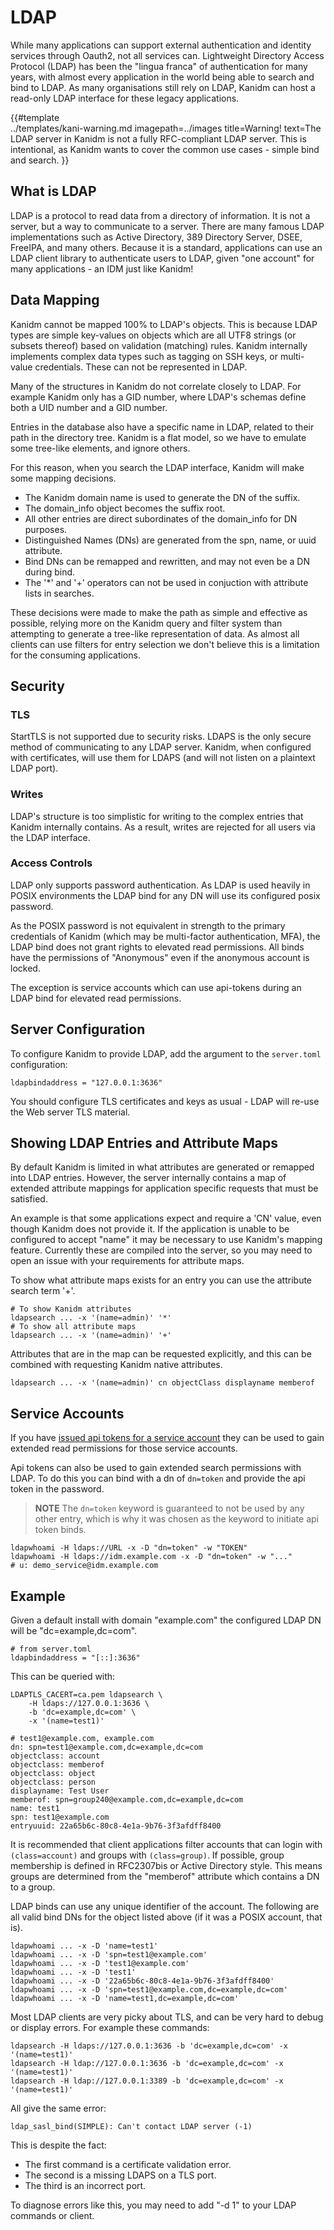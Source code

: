 # LDAP

While many applications can support external authentication and identity services through
Oauth2, not all services can.
Lightweight Directory Access Protocol (LDAP) has been the "lingua franca" of
authentication for many years, with almost every application in the world being
able to search and bind to LDAP. As many organisations still rely on LDAP, Kanidm
can host a read-only LDAP interface for these legacy applications.

{{#template  
    ../templates/kani-warning.md
    imagepath=../images
    title=Warning!
    text=The LDAP server in Kanidm is not a fully RFC-compliant LDAP server. This is intentional, as Kanidm wants to cover the common use cases - simple bind and search.
}}


## What is LDAP

LDAP is a protocol to read data from a directory of information. It is not
a server, but a way to communicate to a server. There are many famous LDAP
implementations such as Active Directory, 389 Directory Server, DSEE,
FreeIPA, and many others. Because it is a standard, applications can use
an LDAP client library to authenticate users to LDAP, given "one account" for
many applications - an IDM just like Kanidm!

## Data Mapping

Kanidm cannot be mapped 100% to LDAP's objects. This is because LDAP
types are simple key-values on objects which are all UTF8 strings (or subsets
thereof) based on validation (matching) rules. Kanidm internally implements complex
data types such as tagging on SSH keys, or multi-value credentials. These can not
be represented in LDAP.

Many of the structures in Kanidm do not correlate closely to LDAP. For example
Kanidm only has a GID number, where LDAP's schemas define both a UID number and a
GID number.

Entries in the database also have a specific name in LDAP, related to their path
in the directory tree. Kanidm is a flat model, so we have to emulate some tree-like
elements, and ignore others.

For this reason, when you search the LDAP interface, Kanidm will make some mapping decisions.

* The Kanidm domain name is used to generate the DN of the suffix.
* The domain\_info object becomes the suffix root.
* All other entries are direct subordinates of the domain\_info for DN purposes.
* Distinguished Names (DNs) are generated from the spn, name, or uuid attribute.
* Bind DNs can be remapped and rewritten, and may not even be a DN during bind.
* The '\*' and '+' operators can not be used in conjuction with attribute lists in searches.

These decisions were made to make the path as simple and effective as possible,
relying more on the Kanidm query and filter system than attempting to generate a tree-like
representation of data. As almost all clients can use filters for entry selection
we don't believe this is a limitation for the consuming applications.

## Security

### TLS

StartTLS is not supported due to security risks. LDAPS is the only secure method
of communicating to any LDAP server. Kanidm, when configured with certificates, will
use them for LDAPS (and will not listen on a plaintext LDAP port).

### Writes

LDAP's structure is too simplistic for writing to the complex entries that Kanidm internally
contains. As a result, writes are rejected for all users via the LDAP interface.

### Access Controls

LDAP only supports password authentication. As LDAP is used heavily in POSIX environments
the LDAP bind for any DN will use its configured posix password.

As the POSIX password is not equivalent in strength to the primary credentials of Kanidm
(which may be multi-factor authentication, MFA), the LDAP bind does not grant
rights to elevated read permissions. All binds have the permissions of "Anonymous"
even if the anonymous account is locked.

The exception is service accounts which can use api-tokens during an LDAP bind for elevated
read permissions.

## Server Configuration

To configure Kanidm to provide LDAP, add the argument to the `server.toml` configuration:

    ldapbindaddress = "127.0.0.1:3636"

You should configure TLS certificates and keys as usual - LDAP will re-use the Web
server TLS material.

## Showing LDAP Entries and Attribute Maps

By default Kanidm is limited in what attributes are generated or remapped into
LDAP entries. However, the server internally contains a map of extended attribute
mappings for application specific requests that must be satisfied.

An example is that some applications expect and require a 'CN' value, even though Kanidm does not
provide it. If the application is unable to be configured to accept "name" it may be necessary
to use Kanidm's mapping feature. Currently these are compiled into the server, so you may need to open
an issue with your requirements for attribute maps.

To show what attribute maps exists for an entry you can use the attribute search term '+'.

    # To show Kanidm attributes
    ldapsearch ... -x '(name=admin)' '*'
    # To show all attribute maps
    ldapsearch ... -x '(name=admin)' '+'

Attributes that are in the map can be requested explicitly, and this can be combined with requesting
Kanidm native attributes.

    ldapsearch ... -x '(name=admin)' cn objectClass displayname memberof

## Service Accounts

If you have [issued api tokens for a service account](../accounts_and_groups.html#using-api-tokens-with-service-accounts)
they can be used to gain extended read permissions for those service accounts.

Api tokens can also be used to gain extended search permissions with LDAP. To do this you can bind
with a dn of `dn=token` and provide the api token in the password.

> **NOTE** The `dn=token` keyword is guaranteed to not be used by any other entry, which is why it was chosen as the keyword to initiate api token binds.

```shell
ldapwhoami -H ldaps://URL -x -D "dn=token" -w "TOKEN"
ldapwhoami -H ldaps://idm.example.com -x -D "dn=token" -w "..."
# u: demo_service@idm.example.com
```

## Example

Given a default install with domain "example.com" the configured LDAP DN will be "dc=example,dc=com".

    # from server.toml
    ldapbindaddress = "[::]:3636"

This can be queried with:

    LDAPTLS_CACERT=ca.pem ldapsearch \
        -H ldaps://127.0.0.1:3636 \
        -b 'dc=example,dc=com' \
        -x '(name=test1)'

    # test1@example.com, example.com
    dn: spn=test1@example.com,dc=example,dc=com
    objectclass: account
    objectclass: memberof
    objectclass: object
    objectclass: person
    displayname: Test User
    memberof: spn=group240@example.com,dc=example,dc=com
    name: test1
    spn: test1@example.com
    entryuuid: 22a65b6c-80c8-4e1a-9b76-3f3afdff8400

It is recommended that client applications filter accounts that can login with `(class=account)`
and groups with `(class=group)`. If possible, group membership is defined in RFC2307bis or
Active Directory style. This means groups are determined from the "memberof" attribute which
contains a DN to a group.

LDAP binds can use any unique identifier of the account. The following are all valid bind DNs for
the object listed above (if it was a POSIX account, that is).

    ldapwhoami ... -x -D 'name=test1'
    ldapwhoami ... -x -D 'spn=test1@example.com'
    ldapwhoami ... -x -D 'test1@example.com'
    ldapwhoami ... -x -D 'test1'
    ldapwhoami ... -x -D '22a65b6c-80c8-4e1a-9b76-3f3afdff8400'
    ldapwhoami ... -x -D 'spn=test1@example.com,dc=example,dc=com'
    ldapwhoami ... -x -D 'name=test1,dc=example,dc=com'

Most LDAP clients are very picky about TLS, and can be very hard to debug or display errors.
For example these commands:

    ldapsearch -H ldaps://127.0.0.1:3636 -b 'dc=example,dc=com' -x '(name=test1)'
    ldapsearch -H ldap://127.0.0.1:3636 -b 'dc=example,dc=com' -x '(name=test1)'
    ldapsearch -H ldap://127.0.0.1:3389 -b 'dc=example,dc=com' -x '(name=test1)'

All give the same error:

    ldap_sasl_bind(SIMPLE): Can't contact LDAP server (-1)

This is despite the fact:

* The first command is a certificate validation error.
* The second is a missing LDAPS on a TLS port.
* The third is an incorrect port.

To diagnose errors like this, you may need to add "-d 1" to your LDAP commands or client.

